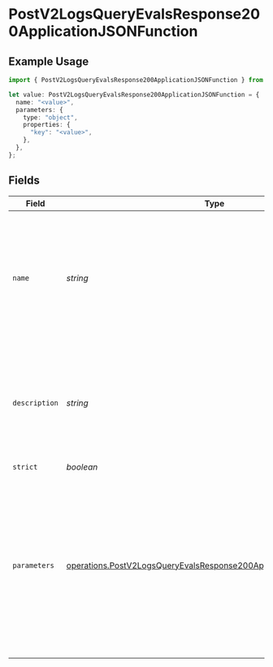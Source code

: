 # PostV2LogsQueryEvalsResponse200ApplicationJSONFunction

## Example Usage

```typescript
import { PostV2LogsQueryEvalsResponse200ApplicationJSONFunction } from "orq-poc-typescript-multi-env-version/models/operations";

let value: PostV2LogsQueryEvalsResponse200ApplicationJSONFunction = {
  name: "<value>",
  parameters: {
    type: "object",
    properties: {
      "key": "<value>",
    },
  },
};
```

## Fields

| Field                                                                                                                                                      | Type                                                                                                                                                       | Required                                                                                                                                                   | Description                                                                                                                                                |
| ---------------------------------------------------------------------------------------------------------------------------------------------------------- | ---------------------------------------------------------------------------------------------------------------------------------------------------------- | ---------------------------------------------------------------------------------------------------------------------------------------------------------- | ---------------------------------------------------------------------------------------------------------------------------------------------------------- |
| `name`                                                                                                                                                     | *string*                                                                                                                                                   | :heavy_check_mark:                                                                                                                                         | The name of the function to be called. Must be a-z, A-Z, 0-9, or contain underscores and dashes, with a maximum length of 64.                              |
| `description`                                                                                                                                              | *string*                                                                                                                                                   | :heavy_minus_sign:                                                                                                                                         | A description of what the function does, used by the model to choose when and how to call the function.                                                    |
| `strict`                                                                                                                                                   | *boolean*                                                                                                                                                  | :heavy_minus_sign:                                                                                                                                         | N/A                                                                                                                                                        |
| `parameters`                                                                                                                                               | [operations.PostV2LogsQueryEvalsResponse200ApplicationJSONParameters](../../models/operations/postv2logsqueryevalsresponse200applicationjsonparameters.md) | :heavy_check_mark:                                                                                                                                         | The parameters the functions accepts, described as a JSON Schema object. <br/><br/> Omitting `parameters` defines a function with an empty parameter list. |